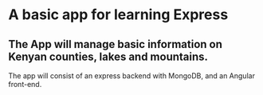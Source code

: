 # A basic app for learning Express

## The App will manage basic information on Kenyan counties, lakes and mountains.
The app will consist of an express backend with MongoDB, and an Angular front-end.
